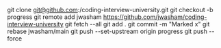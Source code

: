 git clone git@github.com:<Follir>/coding-interview-university.git
git checkout -b progress
git remote add jwasham https://github.com/jwasham/coding-interview-university
git fetch --all
git add .
git commit -m "Marked x"
git rebase jwasham/main
git push --set-upstream origin progress
git push --force
